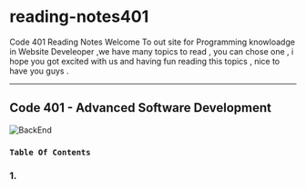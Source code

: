 # reading-notes401


Code 401 Reading Notes
Welcome To out site for Programming knowloadge in Website Develeoper ,we have many topics to read , you can chose one , i hope you got excited with us and having fun reading this topics , nice to have you guys .

* * *
## Code 401 - Advanced Software Development

![BackEnd](https://images.ctfassets.net/3prze68gbwl1/asset-17suaysk1qa1jhl/d276861783e0ab0ffab32afcdc84d597/python-socket-programming.jpg?h=445&w=1024)

### `Table Of Contents`
### 1. [](Read1.md) 
